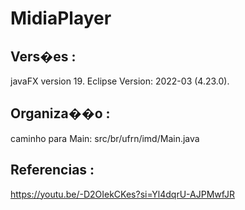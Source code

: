 # MidiaPlayer

## Vers�es :
javaFX version 19. 
Eclipse Version: 2022-03 (4.23.0).

## Organiza��o :
caminho para Main: src/br/ufrn/imd/Main.java

## Referencias : 
https://youtu.be/-D2OIekCKes?si=Yl4dqrU-AJPMwfJR